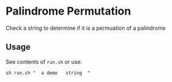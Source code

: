 # Palindrome Permutation
Check a string to determine if it is a permuation of a palindrome

## Usage
See contents of `run.sh` or use:
>
    sh run.sh "  a demo   string  "
